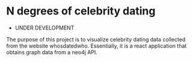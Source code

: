 # N degrees of celebrity dating

* UNDER DEVELOPMENT

The purpose of this project is to visualize celebrity dating data collected from
the website whosdatedwho. Essentially, it is a react application that obtains graph
data from a neo4j API.
